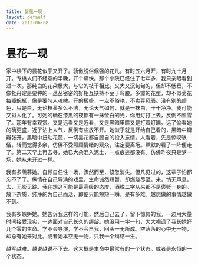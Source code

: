 ```yaml
---
title: 昙花一现
layout: default
date: 2013-06-08
---
```

# 昙花一现

家中楼下的昙花似乎又开了。骄傲脱俗倔强的花儿。有时五六月开，有时九十月开。专挑人们不经意的半晚，开个痛快。那个小院已经住了七年多，我只亲眼看到过一次。那纯白的花朵极大，与它的枝干相比。又大又沉甸甸的，但却不低垂，不像牡丹定是要种的一丛丛密密的好相互扶持不至于弯腰。多瓣的花型，却不似菊花每瓣蜿蜒，像是要勾人魂魄。开的极盛，一点不俗艳，不卖弄风骚。没有别的颜色，只是白，无论枝茎多么不洁，无论天气如何，就是一抹白，干干净净。我可能又拟人化了。可她的确在漆黑的夜都有一抹莹白的光，你用灯打上去，反倒不胜雪了。那年有幸观赏。又是远看又是近看，又是黑暗里瞧又是打着灯瞄。远了偷看她的确更盛，近了沾上人气，反倒有些放不开。她似乎就是开给自己看的，黑暗中瓣瓣张开，黑暗中扭动花蕊，一切昙花都自顾自的投入忘情。人看着，先是惊叹骇俗，转而觉得多余，仿佛不受照顾情绪的观众，注定要离场。默默的看了一阵便走了。第二天早上再去寻，她已大朵混入泥土，一点痕迹都没有。仿佛昨夜只是梦一场，她从未开过一样。

我有多羡慕她。自顾自任性一场，骤然而至，倏忽消失。但凡见过的，这辈子怕都忘不了了。纵情在自己导演的戏里，生命诚然短暂，却燃烧尽至。来，悄无声息，去，无影无踪。我在想这可能是最高级的态度，洒脱二字从来都不是褒贬一身的。放下杂质，纯净的为自己而活，即便只能短短一瞬，是有多难。越想做的事情越做不到。

我有多嫉妒她。她告诉我这样的可能，然后自己去了，留下惊愕的我。一边用大量时间接受现实，一边面对自己长久的龌龊。她没用一字一句，大大嘲讽了我长她好几个零的生命。学不会导演，学不会自我，回头一无所成。空落落的心中无一物，却总有她来对比。或者她本空无一物，只我一个纠结一生。

越写越难。越说越说不下去。这大概是生命中最常有的一个状态。或者是永恒的一个状态。
